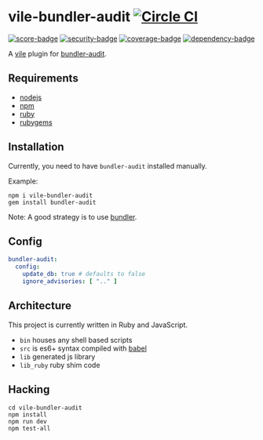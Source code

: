 # vile-bundler-audit [![Circle CI](https://circleci.com/gh/forthright/vile-bundler-audit.svg?style=svg&circle-token=3b75ecc1b75f4ec0dfe397388cf40f3594c2944b)](https://circleci.com/gh/forthright/vile-bundler-audit)

[![score-badge](https://vile.io/~/brentlintner/vile-bundler-audit/badges/score?token=uFywUmzZfbg6UboLzn6R)](https://vile.io/~/brentlintner/vile-bundler-audit) [![security-badge](https://vile.io/~/brentlintner/vile-bundler-audit/badges/security?token=uFywUmzZfbg6UboLzn6R)](https://vile.io/~/brentlintner/vile-bundler-audit) [![coverage-badge](https://vile.io/~/brentlintner/vile-bundler-audit/badges/coverage?token=uFywUmzZfbg6UboLzn6R)](https://vile.io/~/brentlintner/vile-bundler-audit) [![dependency-badge](https://vile.io/~/brentlintner/vile-bundler-audit/badges/dependency?token=uFywUmzZfbg6UboLzn6R)](https://vile.io/~/brentlintner/vile-bundler-audit)

A [vile](http://github.com/brentlintner/vile) plugin for [bundler-audit](https://github.com/rubysec/bundler-audit).

## Requirements

- [nodejs](http://nodejs.org)
- [npm](http://npmjs.org)
- [ruby](http://ruby-lang.org)
- [rubygems](http://rubygems.org)

## Installation

Currently, you need to have `bundler-audit` installed manually.

Example:

    npm i vile-bundler-audit
    gem install bundler-audit

Note: A good strategy is to use [bundler](http://bundler.io).

## Config

```yml
bundler-audit:
  config:
    update_db: true # defaults to false
    ignore_advisories: [ ".." ]
```

## Architecture

This project is currently written in Ruby and JavaScript.

- `bin` houses any shell based scripts
- `src` is es6+ syntax compiled with [babel](https://babeljs.io)
- `lib` generated js library
- `lib_ruby` ruby shim code

## Hacking

    cd vile-bundler-audit
    npm install
    npm run dev
    npm test-all
